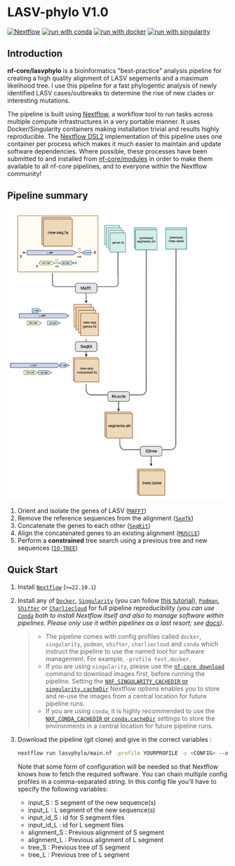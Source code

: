 # LASV-phylo V1.0

[![Nextflow](https://img.shields.io/badge/nextflow%20DSL2-%E2%89%A522.10.1-23aa62.svg)](https://www.nextflow.io/)
[![run with conda](http://img.shields.io/badge/run%20with-conda-3EB049?labelColor=000000&logo=anaconda)](https://docs.conda.io/en/latest/)
[![run with docker](https://img.shields.io/badge/run%20with-docker-0db7ed?labelColor=000000&logo=docker)](https://www.docker.com/)
[![run with singularity](https://img.shields.io/badge/run%20with-singularity-1d355c.svg?labelColor=000000)](https://sylabs.io/docs/)

## Introduction

**nf-core/lasvphylo** is a bioinformatics "best-practice" analysis pipeline for creating a high quality alignment of LASV segements and a maximum likelihood tree. I use this pipeline for a fast phylogentic analysis of newly identified LASV cases/outbreaks to determine the rise of new clades or interesting mutations.

The pipeline is built using [Nextflow](https://www.nextflow.io), a workflow tool to run tasks across multiple compute infrastructures in a very portable manner. It uses Docker/Singularity containers making installation trivial and results highly reproducible. The [Nextflow DSL2](https://www.nextflow.io/docs/latest/dsl2.html) implementation of this pipeline uses one container per process which makes it much easier to maintain and update software dependencies. Where possible, these processes have been submitted to and installed from [nf-core/modules](https://github.com/nf-core/modules) in order to make them available to all nf-core pipelines, and to everyone within the Nextflow community!

## Pipeline summary

![lasvphylo-workflow](docs/images/Workflow.png)

1. Orient and isolate the genes of LASV ([`MAFFT`](https://mafft.cbrc.jp/alignment/software/))
2. Remove the reference sequences from the alignment ([`SeqTk`](https://github.com/lh3/seqtk))
3. Concatenate the genes to each other ([`SeqKit`](https://bioinf.shenwei.me/seqkit/))
4. Align the concatenated genes to an existing alignment ([`MUSCLE`](https://www.drive5.com/muscle))
5. Perform a **constrained** tree search using a previous tree and new sequences ([`IQ-TREE`](http://www.iqtree.org/))

## Quick Start

1. Install [`Nextflow`](https://www.nextflow.io/docs/latest/getstarted.html#installation) (`>=22.10.1`)

2. Install any of [`Docker`](https://docs.docker.com/engine/installation/), [`Singularity`](https://www.sylabs.io/guides/3.0/user-guide/) (you can follow [this tutorial](https://singularity-tutorial.github.io/01-installation/)), [`Podman`](https://podman.io/), [`Shifter`](https://nersc.gitlab.io/development/shifter/how-to-use/) or [`Charliecloud`](https://hpc.github.io/charliecloud/) for full pipeline reproducibility _(you can use [`Conda`](https://conda.io/miniconda.html) both to install Nextflow itself and also to manage software within pipelines. Please only use it within pipelines as a last resort; see [docs](https://nf-co.re/usage/configuration#basic-configuration-profiles))_.

   > - The pipeline comes with config profiles called `docker`, `singularity`, `podman`, `shifter`, `charliecloud` and `conda` which instruct the pipeline to use the named tool for software management. For example, `-profile test,docker`.
   > - If you are using `singularity`, please use the [`nf-core download`](https://nf-co.re/tools/#downloading-pipelines-for-offline-use) command to download images first, before running the pipeline. Setting the [`NXF_SINGULARITY_CACHEDIR` or `singularity.cacheDir`](https://www.nextflow.io/docs/latest/singularity.html?#singularity-docker-hub) Nextflow options enables you to store and re-use the images from a central location for future pipeline runs.
   > - If you are using `conda`, it is highly recommended to use the [`NXF_CONDA_CACHEDIR` or `conda.cacheDir`](https://www.nextflow.io/docs/latest/conda.html) settings to store the environments in a central location for future pipeline runs.

3. Download the pipeline (git clone) and give in the correct variables :

   ```bash
   nextflow run lasvphylo/main.nf -profile YOURPROFILE -c <CONFIG> --outdir <OUTDIR>
   ```

   Note that some form of configuration will be needed so that Nextflow knows how to fetch the required software. You can chain multiple config profiles in a comma-separated string. In this config file you'll have to specify the following variables:

   - input_S : S segment of the new sequence(s)
   - input_L : L segment of the new sequence(s)
   - input_id_S : id for S segment files
   - input_id_L : id for L segment files
   - alignment_S : Previous alignment of S segment
   - alignment_L : Previous alignment of L segment
   - tree_S : Previous tree of S segment
   - tree_L : Previous tree of L segment
